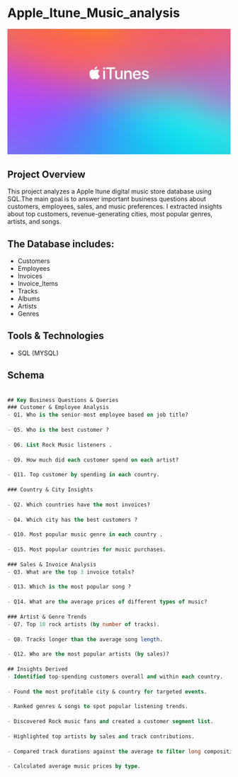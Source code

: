 # Apple_Itune_Music_analysis

![image](https://github.com/jyoti7770/apple_itune_music_analysis/blob/main/itune%20img.jpeg)

## Project Overview
This project analyzes a Apple Itune digital music store database using SQL.The main goal is to answer important business questions about customers, employees, sales, and music preferences. I extracted insights about top customers, revenue-generating cities, most popular genres, artists, and songs.

## The Database includes:
-  Customers
-  Employees
-  Invoices
-  Invoice_Items
-  Tracks
-  Albums
-  Artists
-  Genres

## Tools & Technologies
- SQL (MYSQL)

## Schema
``` SQL

## Key Business Questions & Queries
### Customer & Employee Analysis
- Q1. Who is the senior-most employee based on job title?

- Q5. Who is the best customer ?

- Q6. List Rock Music listeners .

- Q9. How much did each customer spend on each artist?

- Q11. Top customer by spending in each country.

### Country & City Insights

- Q2. Which countries have the most invoices?

- Q4. Which city has the best customers ?

- Q10. Most popular music genre in each country .

- Q15. Most popular countries for music purchases.

### Sales & Invoice Analysis
- Q3. What are the top 3 invoice totals?

- Q13. Which is the most popular song ?

- Q14. What are the average prices of different types of music?

### Artist & Genre Trends
- Q7. Top 10 rock artists (by number of tracks).

- Q8. Tracks longer than the average song length.

- Q12. Who are the most popular artists (by sales)?

## Insights Derived
- Identified top-spending customers overall and within each country.

- Found the most profitable city & country for targeted events.

- Ranked genres & songs to spot popular listening trends.

- Discovered Rock music fans and created a customer segment list.

- Highlighted top artists by sales and track contributions.

- Compared track durations against the average to filter long compositions.

- Calculated average music prices by type.
  
